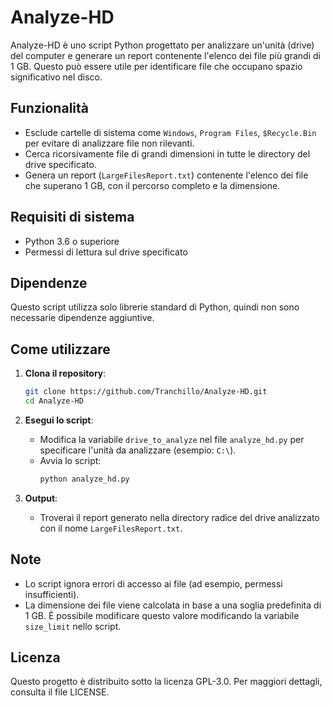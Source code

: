 
# Analyze-HD

Analyze-HD è uno script Python progettato per analizzare un'unità (drive) del computer e generare un report contenente l'elenco dei file più grandi di 1 GB. Questo può essere utile per identificare file che occupano spazio significativo nel disco.

## Funzionalità

- Esclude cartelle di sistema come `Windows`, `Program Files`, `$Recycle.Bin` per evitare di analizzare file non rilevanti.
- Cerca ricorsivamente file di grandi dimensioni in tutte le directory del drive specificato.
- Genera un report (`LargeFilesReport.txt`) contenente l'elenco dei file che superano 1 GB, con il percorso completo e la dimensione.

## Requisiti di sistema

- Python 3.6 o superiore
- Permessi di lettura sul drive specificato

## Dipendenze

Questo script utilizza solo librerie standard di Python, quindi non sono necessarie dipendenze aggiuntive.

## Come utilizzare

1. **Clona il repository**:
   ```bash
   git clone https://github.com/Tranchillo/Analyze-HD.git
   cd Analyze-HD
   ```

2. **Esegui lo script**:
   - Modifica la variabile `drive_to_analyze` nel file `analyze_hd.py` per specificare l'unità da analizzare (esempio: `C:\`).
   - Avvia lo script:
     ```bash
     python analyze_hd.py
     ```

3. **Output**:
   - Troverai il report generato nella directory radice del drive analizzato con il nome `LargeFilesReport.txt`.

## Note

- Lo script ignora errori di accesso ai file (ad esempio, permessi insufficienti).
- La dimensione dei file viene calcolata in base a una soglia predefinita di 1 GB. È possibile modificare questo valore modificando la variabile `size_limit` nello script.

## Licenza

Questo progetto è distribuito sotto la licenza GPL-3.0. Per maggiori dettagli, consulta il file LICENSE.
